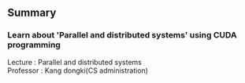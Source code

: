 ## Summary
### Learn about 'Parallel and distributed systems' using CUDA programming

Lecture : Parallel and distributed systems<br>
Professor : Kang dongki(CS administration)
